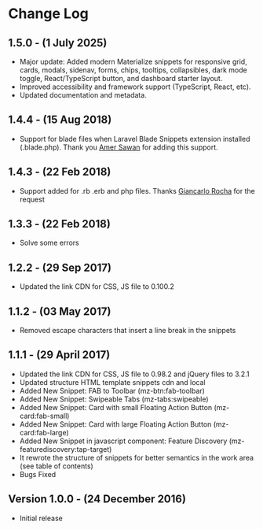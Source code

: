 # Change Log

## 1.5.0 - (1 July 2025)
- Major update: Added modern Materialize snippets for responsive grid, cards, modals, sidenav, forms, chips, tooltips, collapsibles, dark mode toggle, React/TypeScript button, and dashboard starter layout.
- Improved accessibility and framework support (TypeScript, React, etc).
- Updated documentation and metadata.

## 1.4.4 - (15 Aug 2018)
- Support for blade files when Laravel Blade Snippets extension installed (.blade.php). Thank you [Amer Sawan](https://github.com/amersaw) for adding this support.

## 1.4.3 - (22 Feb 2018)
- Support added for .rb .erb and php files. Thanks [Giancarlo Rocha](https://github.com/giancarlopro) for the request

## 1.3.3 - (22 Feb 2018)
- Solve some errors

## 1.2.2 - (29 Sep 2017)
- Updated the link CDN for CSS, JS file to 0.100.2

## 1.1.2 - (03 May 2017)
- Removed escape characters that insert a line break in the snippets

## 1.1.1 - (29 April 2017)
- Updated the link CDN for CSS, JS file to 0.98.2 and jQuery files to 3.2.1
- Updated structure HTML template snippets cdn and local
- Added New Snippet: FAB to Toolbar (mz-btn:fab-toolbar)
- Added New Snippet: Swipeable Tabs (mz-tabs:swipeable)
- Added New Snippet: Card with small Floating Action Button (mz-card:fab-small)
- Added New Snippet: Card with large Floating Action Button (mz-card:fab-large)
- Added New Snippet in javascript component: Feature Discovery (mz-featurediscovery:tap-target)
- It rewrote the structure of snippets for better semantics in the work area (see table of contents)
- Bugs Fixed

## Version 1.0.0 - (24 December 2016)

- Initial release